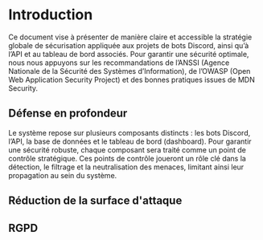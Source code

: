 # Introduction
Ce document vise à présenter de manière claire et accessible la stratégie globale de sécurisation appliquée aux projets de bots Discord, ainsi qu’à l’API et au tableau de bord associés. Pour garantir une sécurité optimale, nous nous appuyons sur les recommandations de l’ANSSI (Agence Nationale de la Sécurité des Systèmes d’Information), de l’OWASP (Open Web Application Security Project) et des bonnes pratiques issues de MDN Security.
## Défense en profondeur
Le système repose sur plusieurs composants distincts : les bots Discord, l’API, la base de données et le tableau de bord (dashboard). Pour garantir une sécurité robuste, chaque composant sera traité comme un point de contrôle stratégique. Ces points de contrôle joueront un rôle clé dans la détection, le filtrage et la neutralisation des menaces, limitant ainsi leur propagation au sein du système.

## Réduction de la surface d'attaque

## RGPD